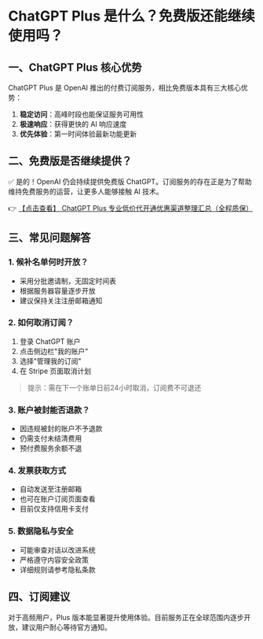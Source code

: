 # ChatGPT Plus 是什么？免费版还能继续使用吗？

## 一、ChatGPT Plus 核心优势

ChatGPT Plus 是 OpenAI 推出的付费订阅服务，相比免费版本具有三大核心优势：

1. **稳定访问**：高峰时段也能保证服务可用性
2. **极速响应**：获得更快的 AI 响应速度
3. **优先体验**：第一时间体验最新功能更新

## 二、免费版是否继续提供？

✅ 是的！OpenAI 仍会持续提供免费版 ChatGPT。订阅服务的存在正是为了帮助维持免费服务的运营，让更多人能够接触 AI 技术。

👉 [【点击查看】 ChatGPT Plus 专业低价代开通优惠渠道整理汇总（全程质保）](https://bit.ly/DaiKai)

## 三、常见问题解答

### 1. 候补名单何时开放？
- 采用分批邀请制，无固定时间表
- 根据服务器容量逐步开放
- 建议保持关注注册邮箱通知

### 2. 如何取消订阅？
1. 登录 ChatGPT 账户
2. 点击侧边栏"我的账户"
3. 选择"管理我的订阅"
4. 在 Stripe 页面取消计划

> 提示：需在下一个账单日前24小时取消，订阅费不可退还

### 3. 账户被封能否退款？
- 因违规被封的账户不予退款
- 仍需支付未结清费用
- 预付费服务余额不退

### 4. 发票获取方式
- 自动发送至注册邮箱
- 也可在账户订阅页面查看
- 目前仅支持信用卡支付

### 5. 数据隐私与安全
- 可能审查对话以改进系统
- 严格遵守内容安全政策
- 详细规则请参考隐私条款

## 四、订阅建议
对于高频用户，Plus 版本能显著提升使用体验。目前服务正在全球范围内逐步开放，建议用户耐心等待官方通知。